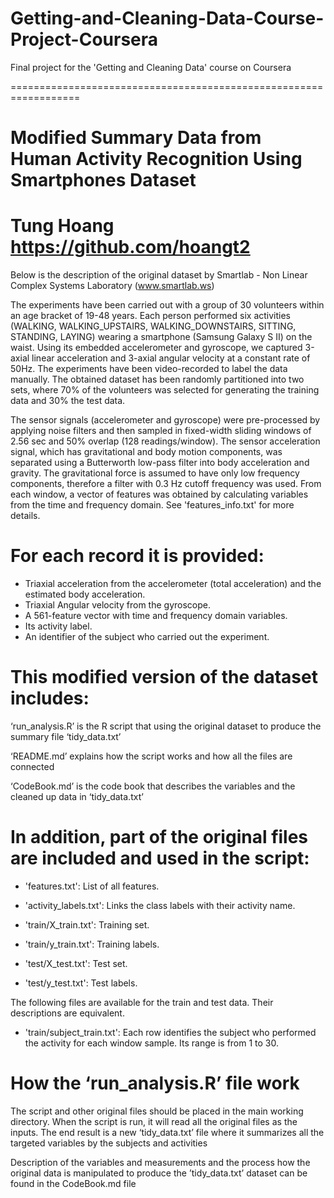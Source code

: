 # Getting-and-Cleaning-Data-Course-Project-Coursera
Final project for the 'Getting and Cleaning Data' course on Coursera

==================================================================

Modified Summary Data from Human Activity Recognition Using Smartphones Dataset
==================================================================

Tung Hoang
https://github.com/hoangt2
==================================================================

Below is the description of the original dataset by Smartlab - Non Linear Complex Systems Laboratory (www.smartlab.ws)

The experiments have been carried out with a group of 30 volunteers within an age bracket of 19-48 years. Each person performed six activities (WALKING, WALKING_UPSTAIRS, WALKING_DOWNSTAIRS, SITTING, STANDING, LAYING) wearing a smartphone (Samsung Galaxy S II) on the waist. Using its embedded accelerometer and gyroscope, we captured 3-axial linear acceleration and 3-axial angular velocity at a constant rate of 50Hz. The experiments have been video-recorded to label the data manually. The obtained dataset has been randomly partitioned into two sets, where 70% of the volunteers was selected for generating the training data and 30% the test data. 

The sensor signals (accelerometer and gyroscope) were pre-processed by applying noise filters and then sampled in fixed-width sliding windows of 2.56 sec and 50% overlap (128 readings/window). The sensor acceleration signal, which has gravitational and body motion components, was separated using a Butterworth low-pass filter into body acceleration and gravity. The gravitational force is assumed to have only low frequency components, therefore a filter with 0.3 Hz cutoff frequency was used. From each window, a vector of features was obtained by calculating variables from the time and frequency domain. See 'features_info.txt' for more details. 

For each record it is provided:
======================================

- Triaxial acceleration from the accelerometer (total acceleration) and the estimated body acceleration.
- Triaxial Angular velocity from the gyroscope. 
- A 561-feature vector with time and frequency domain variables. 
- Its activity label. 
- An identifier of the subject who carried out the experiment.

This modified version of the dataset includes:
======================================

‘run_analysis.R’ is the R script that using the original dataset to produce the summary file ‘tidy_data.txt’

‘README.md’ explains how the script works and how all the files are connected

‘CodeBook.md’ is the code book that describes the variables and the cleaned up data in ‘tidy_data.txt’


In addition, part of the original files are included and used in the script:
======================================

- 'features.txt': List of all features.

- 'activity_labels.txt': Links the class labels with their activity name.

- 'train/X_train.txt': Training set.

- 'train/y_train.txt': Training labels.

- 'test/X_test.txt': Test set.

- 'test/y_test.txt': Test labels.

The following files are available for the train and test data. Their descriptions are equivalent. 

- 'train/subject_train.txt': Each row identifies the subject who performed the activity for each window sample. Its range is from 1 to 30. 


How the ‘run_analysis.R’ file work
======================================

The script and other original files should be placed in the main working directory. When the script is run, it will read all the original files as the inputs.
The end result is a new ‘tidy_data.txt’ file where it summarizes all the targeted variables by the subjects and activities

Description of the variables and measurements and the process how the original data is manipulated to produce the ’tidy_data.txt’ dataset can be found in the CodeBook.md file
